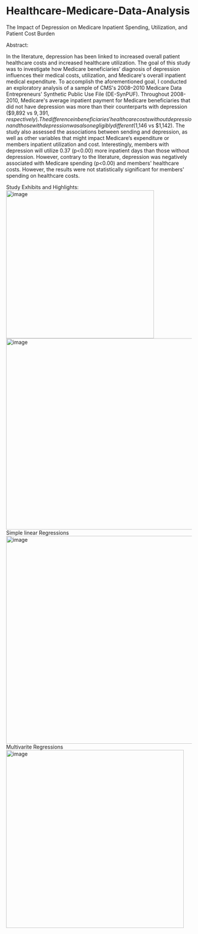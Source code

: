 # Healthcare-Medicare-Data-Analysis
The Impact of Depression on Medicare Inpatient Spending, Utilization, and Patient Cost Burden

Abstract:

In the literature, depression has been linked to increased overall patient healthcare costs and increased healthcare utilization. The goal of this study was to investigate how Medicare beneficiaries’ diagnosis of depression influences their medical costs, utilization, and Medicare's overall inpatient medical expenditure. To accomplish the aforementioned goal, I conducted an exploratory analysis of a sample of CMS's 2008–2010 Medicare Data Entrepreneurs' Synthetic Public Use File (DE-SynPUF). Throughout 2008-2010, Medicare's average inpatient payment for Medicare beneficiaries that did not have depression was more than their counterparts with depression ($9,892 vs $9,391, respectively). The difference in beneficiaries' healthcare costs without depression and those with depression was also negligibly different ($1,146 vs $1,142). The study also assessed the associations between sending and depression, as well as other variables that might impact Medicare’s expenditure or members inpatient utilization and cost. Interestingly, members with depression will utilize 0.37 (p<0.00) more inpatient days than those without depression. However, contrary to the literature, depression was negatively associated with Medicare spending (p<0.00) and members' healthcare costs. However, the results were not statistically significant for members' spending on healthcare costs.  

Study Exhibits and Highlights:
<img width="401" alt="image" src="https://user-images.githubusercontent.com/97060707/196313512-934b0581-88fd-4e86-854f-a2dde2ba42bd.png">
<img width="518" alt="image" src="https://user-images.githubusercontent.com/97060707/196313610-68807c4a-098d-4516-9685-d180aa8257ea.png">
Simple linear Regressions 
<img width="563" alt="image" src="https://user-images.githubusercontent.com/97060707/196313690-75462435-07d3-4214-a571-1c767e2ccb1b.png">
Multivarite Regressions
<img width="482" alt="image" src="https://user-images.githubusercontent.com/97060707/196313729-935d8619-f4a1-4156-8647-d78a3eaf667a.png">
